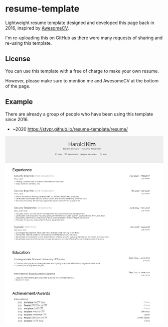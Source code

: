 # resume-template

Lightweight resume template designed and developed this page back in 2016, inspired by [AwesomeCV](https://github.com/posquit0/Awesome-CV).

I'm re-uploading this on GitHub as there were many requests of sharing and re-using this template.


## License

You can use this template with a free of charge to make your own resume.

However, please make sure to mention me and AwesomeCV at the bottom of the page.

## Example

There are already a group of people who have been using this template since 2016.

* ~2020
  https://stypr.github.io/resume-template/resume/


![](./image/main.png)
